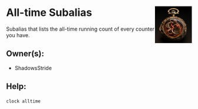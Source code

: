 <h1>All-time Subalias<img align="right" src="../../Data/main.png" width="100px"></h1>

Subalias that lists the all-time running count of every counter you have.

## Owner(s):
- ShadowsStride

## Help:
`clock alltime`